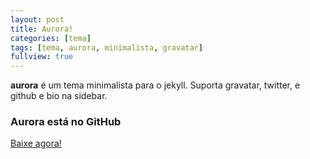 ```yaml
---
layout: post
title: Aurora!
categories: [tema]
tags: [tema, aurora, minimalista, gravatar]
fullview: true
---
```


**aurora** é um tema minimalista para o jekyll. Suporta gravatar, twitter, e github e bio na sidebar.

### Aurora está no GitHub

<a class="btn btn-default" href="https://github.com/vndmtrx/aurora">Baixe agora!</a>
